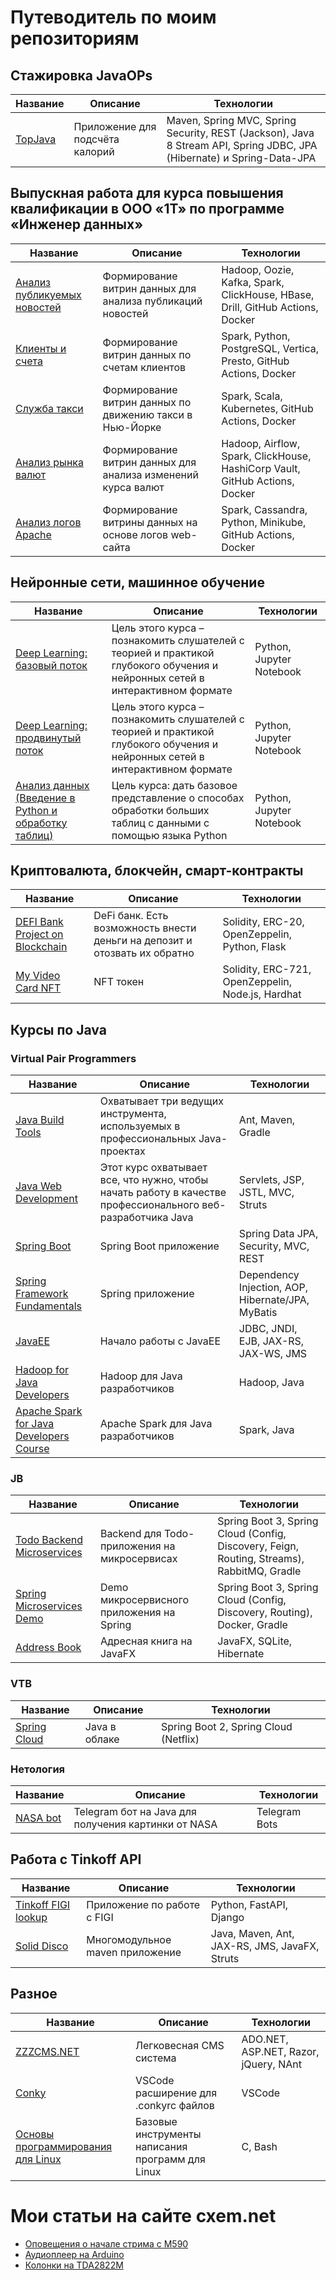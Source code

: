 # Путеводитель по моим репозиториям

## Стажировка JavaOPs
|Название|Описание|Технологии|
|------|------|------|
|[TopJava](https://github.com/atdushi/topjava)|Приложение для подсчёта калорий|Maven, Spring MVC, Spring Security, REST (Jackson), Java 8 Stream API, Spring JDBC, JPA (Hibernate) и Spring-Data-JPA|

## Выпускная работа для курса повышения квалификации в ООО «1Т» по программе «Инженер данных»
|Название|Описание|Технологии|
|------|------|------|
|[Анализ публикуемых новостей](https://github.com/data-engineer-course/pubnews)|Формирование витрин данных для анализа публикаций новостей|Hadoop, Oozie, Kafka, Spark, ClickHouse, HBase, Drill, GitHub Actions, Docker|
|[Клиенты и счета](https://github.com/data-engineer-course/taxacco)|Формирование витрин данных по счетам клиентов|Spark, Python, PostgreSQL, Vertica, Presto, GitHub Actions, Docker|
|[Служба такси](https://github.com/data-engineer-course/cartax)|Формирование витрин данных по движению такси в Нью-Йорке|Spark, Scala, Kubernetes, GitHub Actions, Docker|
|[Анализ рынка валют](https://github.com/data-engineer-course/stocash)|Формирование витрин данных для анализа изменений курса валют|Hadoop, Airflow, Spark, ClickHouse, HashiCorp Vault, GitHub Actions, Docker|
|[Анализ логов Apache](https://github.com/data-engineer-course/adapache)|Формирование витрины данных на основе логов web-сайта|Spark, Cassandra, Python, Minikube, GitHub Actions, Docker|

## Нейронные сети, машинное обучение
|Название|Описание|Технологии|
|------|------|------|
|[Deep Learning: базовый поток](https://github.com/atdushi/DLS-basic)|Цель этого курса – познакомить слушателей с теорией и практикой глубокого обучения и нейронных сетей в интерактивном формате|Python, Jupyter Notebook|
|[Deep Learning: продвинутый поток](https://github.com/atdushi/DLS-advanced)|Цель этого курса – познакомить слушателей с теорией и практикой глубокого обучения и нейронных сетей в интерактивном формате|Python, Jupyter Notebook|
|[Анализ данных (Введение в Python и обработку таблиц)](https://github.com/atdushi/legendary-tribble)|Цель курса: дать базовое представление о способах обработки больших таблиц с данными с помощью языка Python|Python, Jupyter Notebook|

## Криптовалюта, блокчейн, смарт-контракты
|Название|Описание|Технологии|
|------|------|------|
|[DEFI Bank Project on Blockchain](https://github.com/atdushi/bug-free-barnacle)|DeFi банк. Есть возможность внести деньги на депозит и отозвать их обратно|Solidity, ERC-20, OpenZeppelin, Python, Flask|
|[My Video Card NFT](https://github.com/atdushi/shiny-memory)|NFT токен|Solidity, ERC-721, OpenZeppelin, Node.js, Hardhat|

## Курсы по Java
### Virtual Pair Programmers
|Название|Описание|Технологии|
|------|------|------|
|[Java Build Tools](https://github.com/vpp-repositories/java-build-tools)|Охватывает три ведущих инструмента, используемых в профессиональных Java-проектах|Ant, Maven, Gradle|
|[Java Web Development](https://github.com/vpp-repositories/java-web-development)|Этот курс охватывает все, что нужно, чтобы начать работу в качестве профессионального веб-разработчика Java|Servlets, JSP, JSTL, MVC, Struts|
|[Spring Boot](https://github.com/vpp-repositories/spring-boot)|Spring Boot приложение|Spring Data JPA, Security, MVC, REST|
|[Spring Framework Fundamentals](https://github.com/vpp-repositories/spring-framework-fundamentals)|Spring приложение|Dependency Injection, AOP, Hibernate/JPA, MyBatis|
|[JavaEE](https://github.com/vpp-repositories/java-ee)|Начало работы с JavaEE|JDBC, JNDI, EJB, JAX-RS, JAX-WS, JMS|
|[Hadoop for Java Developers](https://github.com/vpp-repositories/first-hadoop-project)|Hadoop для Java разработчиков|Hadoop, Java|
|[Apache Spark for Java Developers Course](https://github.com/vpp-repositories/apache-spark-course)|Apache Spark для Java разработчиков|Spark, Java|

### JB
|Название|Описание|Технологии|
|------|------|------|
|[Todo Backend Microservices](https://github.com/java-repositories/todo-backend-microservices)|Backend для Todo-приложения на микросервисах|Spring Boot 3, Spring Cloud (Config, Discovery, Feign, Routing, Streams), RabbitMQ, Gradle|
|[Spring Microservices Demo](https://github.com/java-repositories/spring-micro-demo)|Demo микросервисного приложения на Spring|Spring Boot 3, Spring Cloud (Config, Discovery, Routing), Docker, Gradle|
|[Address Book](https://github.com/java-repositories/java-fx-address-book)|Адресная книга на JavaFX|JavaFX, SQLite, Hibernate|

### VTB
|Название|Описание|Технологии|
|------|------|------|
|[Spring Cloud](https://github.com/java-repositories/spring-cloud)|Java в облаке|Spring Boot 2, Spring Cloud (Netflix)|

### Нетология
|Название|Описание|Технологии|
|------|------|------|
|[NASA bot](https://github.com/java-repositories/NASA_bot)|Telegram бот на Java для получения картинки от NASA|Telegram Bots|

## Работа с Tinkoff API
|Название|Описание|Технологии|
|------|------|------|
|[Tinkoff FIGI lookup](https://github.com/atdushi/tinkoff-figi-lookup)|Приложение по работе с FIGI|Python, FastAPI, Django|
|[Solid Disco](https://github.com/atdushi/solid-disco)|Многомодульное maven приложение|Java, Maven, Ant, JAX-RS, JMS, JavaFX, Struts|

## Разное
|Название|Описание|Технологии|
|------|------|------|
|[ZZZCMS.NET](https://github.com/atdushi/Zzzcms.net)|Легковесная CMS система|ADO.NET, ASP.NET, Razor, jQuery, NAnt|
|[Conky](https://github.com/atdushi/conky)|VSCode расширение для .conkyrc файлов|VSCode|
|[Основы программирования для Linux](https://github.com/atdushi/automatic-waddle)|Базовые инструменты написания программ для Linux|C, Bash|

# Мои статьи на сайте cxem.net
 - [Оповещения о начале стрима с M590](https://cxem.net/sotov/sotov123.php)
 - [Аудиоплеер на Arduino](https://cxem.net/arduino/arduino177.php)
 - [Колонки на TDA2822M](https://cxem.net/sound/dinamics/dinamic106.php)
